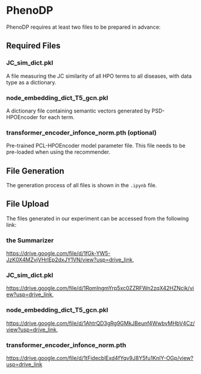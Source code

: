 # PhenoDP

PhenoDP requires at least two files to be prepared in advance:

## Required Files

### JC_sim_dict.pkl

A file measuring the JC similarity of all HPO terms to all diseases, with data type as a dictionary.

### node_embedding_dict_T5_gcn.pkl

A dictionary file containing semantic vectors generated by PSD-HPOEncoder for each term.

### transformer_encoder_infonce_norm.pth (optional)

Pre-trained PCL-HPOEncoder model parameter file. This file needs to be pre-loaded when using the recommender.

## File Generation

The generation process of all files is shown in the `.ipynb` file.

## File Upload

The files generated in our experiment can be accessed from the following link:

### the Summarizer
https://drive.google.com/file/d/1fGk-YW5-JzK0X4MZvjVHrlEp2dxJY1VN/view?usp=drive_link, 
###  JC_sim_dict.pkl
https://drive.google.com/file/d/1RomlngmYrp5xc0ZZRFWn2zqX42HZNcjk/view?usp=drive_link, 
### node_embedding_dict_T5_gcn.pkl
https://drive.google.com/file/d/1AhtrQD3gRg9GMkJBeunf4WwbvMHbV4Cz/view?usp=drive_link, 
### transformer_encoder_infonce_norm.pth
https://drive.google.com/file/d/1tFidecblExd4fYqv9J8Y5fu1KnIY-OGp/view?usp=drive_link

